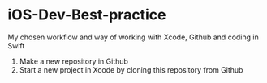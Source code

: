 # iOS-Dev-Best-practice
My chosen workflow and way of working with Xcode, Github and coding in Swift

1. Make a new repository in Github
2. Start a new project in Xcode by cloning this repository from Github

